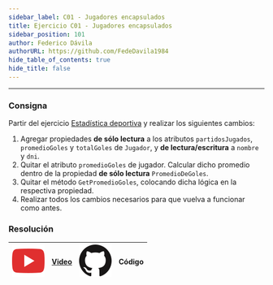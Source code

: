 ```yaml
---
sidebar_label: C01 - Jugadores encapsulados
title: Ejercicio C01 - Jugadores encapsulados
sidebar_position: 101
author: Federico Dávila
authorURL: https://github.com/FedeDavila1984
hide_table_of_contents: true
hide_title: false
---
```

---

### Consigna
Partir del ejercicio [Estadística deportiva](../../06-colecciones/Ejercicios/C01-estadistica-deportiva.md) y realizar los siguientes cambios:

1. Agregar propiedades **de sólo lectura** a los atributos `partidosJugados`, `promedioGoles` y `totalGoles` de `Jugador`, y **de lectura/escritura** a `nombre` y `dni`.
2. Quitar el atributo `promedioGoles` de jugador. Calcular dicho promedio dentro de la propiedad **de sólo lectura** `PromedioDeGoles`.
3. Quitar el método `GetPromedioGoles`, colocando dicha lógica en la respectiva propiedad.
4. Realizar todos los cambios necesarios para que vuelva a funcionar como antes.

### Resolución
| ![img](/base/youtube.svg) | [Video](https://youtu.be/Sis1ScMAp_M) | ![img](/base/github.svg) | Código |
| :-----------------------: | :---: | :----------------------: | :----: |
